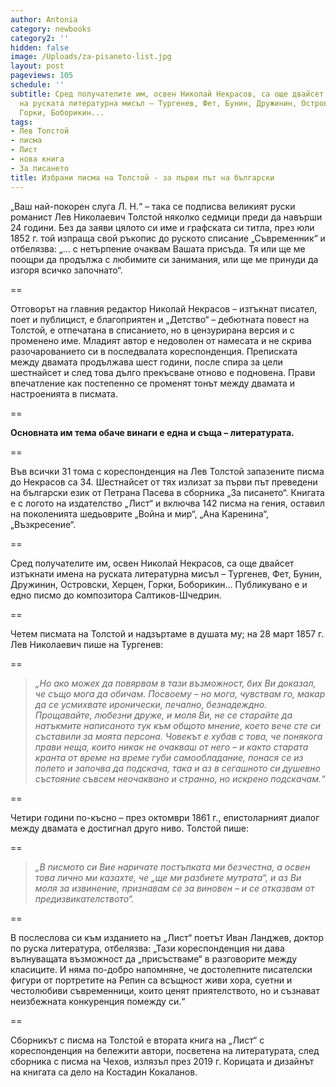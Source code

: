 ```yaml
---
author: Antonia
category: newbooks
category2: ''
hidden: false
image: /Uploads/za-pisaneto-list.jpg
layout: post
pageviews: 105
schedule: ''
subtitle: Сред получателите им, освен Николай Некрасов, са още двайсет изтъкнати имена
  на руската литературна мисъл – Тургенев, Фет, Бунин, Дружинин, Островски, Херцен,
  Горки, Боборикин...
tags:
- Лев Толстой
- писма
- Лист
- нова книга
- За писането
title: Избрани писма на Толстой - за първи път на български
---
```


„Ваш най-покорен слуга Л. Н.“ – така се подписва великият руски романист Лев Николаевич Толстой няколко седмици преди да навърши 24 години. Без да заяви цялото си име и графската си титла, през юли 1852 г. той изпраща свой ръкопис до руското списание „Съвременник“ и отбелязва: „... с нетърпение очаквам Вашата присъда. Тя или ще ме поощри да продължа с любимите си занимания, или ще ме принуди да изгоря всичко започнато“.

\==

Отговорът на главния редактор Николай Некрасов – изтъкнат писател, поет и публицист, е благоприятен и „Детство“ – дебютната повест на Толстой, е отпечатана в списанието, но в цензурирана версия и с променено име. Младият автор е недоволен от намесата и не скрива разочарованието си в последвалата кореспонденция. Преписката между двамата продължава шест години, после спира за цели шестнайсет и след това дълго прекъсване отново е подновена. Прави впечатление как постепенно се променят тонът между двамата и настроенията в писмата. 

\==

**Основната им тема обаче винаги е една и съща – литературата.** 

\==

Във всички 31 тома с кореспонденция на Лев Толстой запазените писма до Некрасов са 34. Шестнайсет от тях излизат за първи път преведени на български език от Петрана Пасева в сборника „За писането“.
Книгата е с логото на издателство „Лист“ и включва 142 писма на гения, оставил на поколенията шедьоврите „Война и мир“, „Ана Каренина“, „Възкресение“. 

\==

Сред получателите им, освен Николай Некрасов, са още двайсет изтъкнати имена на руската литературна мисъл – Тургенев, Фет, Бунин, Дружинин, Островски, Херцен, Горки, Боборикин... Публикувано е и едно писмо до композитора Салтиков-Шчедрин. 

\==

Четем писмата на Толстой и надзъртаме в душата му; на 28 март 1857 г. Лев Николаевич пише на Тургенев:

\==

> *„Но ако можех да повярвам в тази възможност, бих Ви доказал, че също мога да обичам. Посвоему – но мога, чувствам го, макар да се усмихвате иронически, печално, безнадеждно. Прощавайте, любезни друже, и моля Ви, не се старайте да натъкмите написаното тук към общото мнение, което вече сте си съставили за моята персона. Човекът е хубав с това, че понякога прави неща, които никак не очакваш от него – и както старата кранта от време на време губи самообладание, понася се из полето и започва да подскача, така и аз в сегашното си душевно състояние съвсем неочаквано и странно, но искрено подскачам.“*

\==

Четири години по-късно – през октомври 1861 г., епистоларният диалог между двамата е достигнал друго ниво. Толстой пише:

\==

> *„В писмото си Вие наричате постъпката ми безчестна, а освен това лично ми казахте, че „ще ми разбиете мутрата“, и аз Ви моля за извинение, признавам се за виновен – и се отказвам от предизвикателството“.*

\==

В послеслова си към изданието на „Лист“ поетът Иван Ланджев, доктор по руска литература, отбелязва: „Тази кореспонденция ни дава вълнуващата възможност да „присъстваме“ в разговорите между класиците. И няма по-добро напомняне, че достолепните писателски фигури от портретите на Репин са всъщност живи хора, суетни и честолюбиви съвременници, които ценят приятелството, но и съзнават неизбежната конкуренция помежду си.“

\==

Сборникът с писма на Толстой е втората книга на „Лист“ с кореспонденция на бележити автори, посветена на литературата, след сборника с писма на Чехов, излязъл през 2019 г. Корицата и дизайнът на книгата са дело на Костадин Кокаланов.